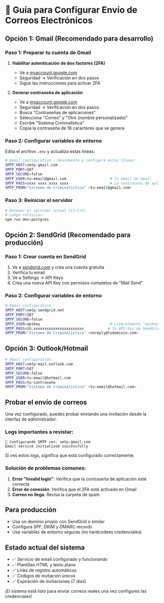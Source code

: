 # 📧 Guía para Configurar Envío de Correos Electrónicos

## Opción 1: Gmail (Recomendado para desarrollo)

### Paso 1: Preparar tu cuenta de Gmail

1. **Habilitar autenticación de dos factores (2FA)**
   - Ve a [myaccount.google.com](https://myaccount.google.com)
   - Seguridad → Verificación en dos pasos
   - Sigue las instrucciones para activar 2FA

2. **Generar contraseña de aplicación**
   - Ve a [myaccount.google.com](https://myaccount.google.com)
   - Seguridad → Verificación en dos pasos
   - Busca "Contraseñas de aplicaciones"
   - Selecciona "Correo" y "Otro (nombre personalizado)"
   - Escribe "Sistema Criminalística"
   - Copia la contraseña de 16 caracteres que se genera

### Paso 2: Configurar variables de entorno

Edita el archivo `.env` y actualiza estas líneas:

```bash
# Email configuration - Descomenta y configura estas líneas:
SMTP_HOST=smtp.gmail.com
SMTP_PORT=587
SMTP_SECURE=false
SMTP_USER=tu-email@gmail.com                    # Tu email de Gmail
SMTP_PASS=xxxx xxxx xxxx xxxx                   # La contraseña de aplicación de 16 caracteres
SMTP_FROM="Sistema de Criminalística" <tu-email@gmail.com>
```

### Paso 3: Reiniciar el servidor

```bash
# Detener el servidor actual (Ctrl+C)
# Luego reiniciar:
npm run dev:postgres
```

## Opción 2: SendGrid (Recomendado para producción)

### Paso 1: Crear cuenta en SendGrid
1. Ve a [sendgrid.com](https://sendgrid.com) y crea una cuenta gratuita
2. Verifica tu email
3. Ve a Settings → API Keys
4. Crea una nueva API Key con permisos completos de "Mail Send"

### Paso 2: Configurar variables de entorno

```bash
# Email configuration
SMTP_HOST=smtp.sendgrid.net
SMTP_PORT=587
SMTP_SECURE=false
SMTP_USER=apikey                                # Literalmente "apikey"
SMTP_PASS=SG.xxxxxxxxxxxxxxxxxxxxxxx           # Tu API Key de SendGrid
SMTP_FROM="Sistema de Criminalística" <noreply@tudominio.com>
```

## Opción 3: Outlook/Hotmail

```bash
# Email configuration
SMTP_HOST=smtp-mail.outlook.com
SMTP_PORT=587
SMTP_SECURE=false
SMTP_USER=tu-email@hotmail.com
SMTP_PASS=tu-contraseña
SMTP_FROM="Sistema de Criminalística" <tu-email@hotmail.com>
```

## Probar el envío de correos

Una vez configurado, puedes probar enviando una invitación desde la interfaz de administrador.

### Logs importantes a revistar:

```
🔧 Configurando SMTP con: smtp.gmail.com
Email service initialized successfully
```

Si ves estos logs, significa que está configurado correctamente.

### Solución de problemas comunes:

1. **Error "Invalid login"**: Verifica que la contraseña de aplicación esté correcta
2. **Error de conexión**: Verifica que el 2FA esté activado en Gmail
3. **Correo no llega**: Revisa la carpeta de spam

## Para producción

- Usa un dominio propio con SendGrid o similar
- Configura SPF, DKIM y DMARC records
- Usa variables de entorno seguras (no hardcodees credenciales)

## Estado actual del sistema

- ✅ Servicio de email configurado y funcionando
- ✅ Plantillas HTML y texto plano
- ✅ Links de registro automáticos
- ✅ Códigos de invitación únicos
- ✅ Expiración de invitaciones (7 días)

¡El sistema está listo para enviar correos reales una vez configures las credenciales!
